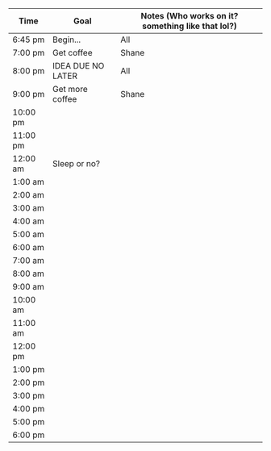 | Time   | Goal | Notes (Who works on it? something like that lol?) |
| -------| --- | --- |
| 6:45 pm | Begin... | All |
| 7:00 pm | Get coffee | Shane |
| 8:00 pm | IDEA DUE NO LATER | All |
| 9:00 pm | Get more coffee | Shane |
| 10:00 pm | | |
| 11:00 pm | | |
| 12:00 am | Sleep or no? | |
| 1:00 am | | |
| 2:00 am | | |
| 3:00 am | | |
| 4:00 am | | |
| 5:00 am | | |
| 6:00 am | | |
| 7:00 am | | |
| 8:00 am | | |
| 9:00 am | | |
| 10:00 am | | |
| 11:00 am | | |
| 12:00 pm | | |
| 1:00 pm | | |
| 2:00 pm | | |
| 3:00 pm | | |
| 4:00 pm | | |
| 5:00 pm | | |
| 6:00 pm | | |


